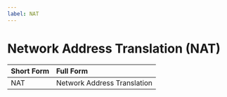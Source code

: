 ```yaml
---
label: NAT
---
```


# Network Address Translation (NAT)

Short Form | Full Form
:--- | :---
NAT | Network Address Translation
